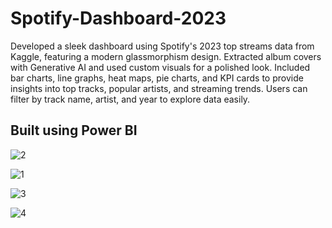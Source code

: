 # Spotify-Dashboard-2023
Developed a sleek dashboard using Spotify's 2023 top streams data from Kaggle, featuring a modern glassmorphism design. Extracted album covers with Generative AI and used custom visuals for a polished look. Included bar charts, line graphs, heat maps, pie charts, and KPI cards to provide insights into top tracks, popular artists, and streaming trends. Users can filter by track name, artist, and year to explore data easily.

## Built using Power BI

![2](https://github.com/user-attachments/assets/fefc50f1-6f3e-4797-b819-6e15004c007a)

![1](https://github.com/user-attachments/assets/88306911-cf6e-4b44-b04d-5ae2a2159a06)

![3](https://github.com/user-attachments/assets/3dae821c-9d59-4372-bb3b-57f4a6fab260)

![4](https://github.com/user-attachments/assets/adf5e0ae-49ad-46db-8b8b-344d7c67f9d7)
